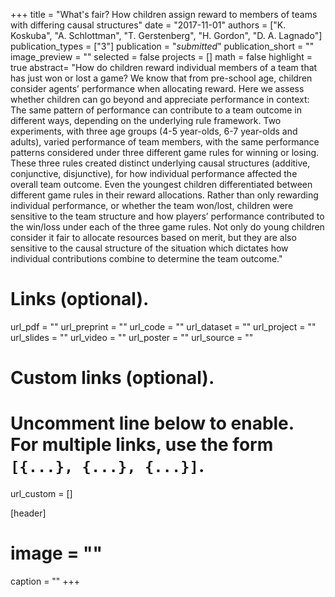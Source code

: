 +++
title = "What's fair? How children assign reward to members of teams with differing causal structures"
date = "2017-11-01"
authors = ["K. Koskuba", "A. Schlottman", "T. Gerstenberg", "H. Gordon", "D. A. Lagnado"]
publication_types = ["3"]
publication = "_submitted_"
publication_short = ""
image_preview = ""
selected = false
projects = []
math = false
highlight = true
abstract= "How do children reward individual members of a team that has just won or lost a game? We know that from pre-school age, children consider agents’ performance when allocating reward. Here we assess whether children can go beyond and appreciate performance in context: The same pattern of performance can contribute to a team outcome in different ways, depending on the underlying rule framework. Two experiments, with three age groups (4-5 year-olds, 6-7 year-olds and adults), varied performance of team members, with the same performance patterns considered under three different game rules for winning or losing. These three rules created distinct underlying causal structures (additive, conjunctive, disjunctive), for how individual performance affected the overall team outcome. Even the youngest children differentiated between different game rules in their reward allocations. Rather than only rewarding individual performance, or whether the team won/lost, children were sensitive to the team structure and how players’ performance contributed to the win/loss under each of the three game rules. Not only do young children consider it fair to allocate resources based on merit, but they are also sensitive to the causal structure of the situation which dictates how individual contributions combine to determine the team outcome."

# Links (optional).
url_pdf = ""
url_preprint = ""
url_code = ""
url_dataset = ""
url_project = ""
url_slides = ""
url_video = ""
url_poster = ""
url_source = ""

# Custom links (optional).
#  Uncomment line below to enable. For multiple links, use the form `[{...}, {...}, {...}]`.
url_custom = []

[header]
# image = ""
caption = ""
+++

